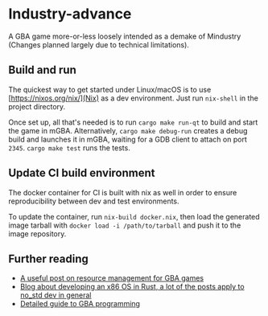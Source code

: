 # Industry-advance

A GBA game more-or-less loosely intended as a demake of Mindustry (Changes planned largely due to technical limitations).

## Build and run

The quickest way to get started under Linux/macOS is to use [https://nixos.org/nix/](Nix) as a dev environment. Just run `nix-shell` in the project directory.

Once set up, all that's needed is to run `cargo make run-qt` to build and start the game in mGBA. Alternatively, `cargo make debug-run` creates a debug build and launches it in mGBA, waiting for a GDB client to attach on port `2345`.
`cargo make test` runs the tests.

## Update CI build environment

The docker container for CI is built with nix as well in order to ensure reproducibility between dev and test environments.

To update the container, run `nix-build docker.nix`, then load the generated image tarball with `docker load -i /path/to/tarball` and push it to the image repository.

## Further reading

* [A useful post on resource management for GBA games](https://www.gamasutra.com/view/feature/131491/gameboy_advance_resource_management.php?print=1)
* [Blog about developing an x86 OS in Rust, a lot of the posts apply to no_std dev in general](https://os.phil-opp.com)
* [Detailed guide to GBA programming](https://www.coranac.com/tonc)
